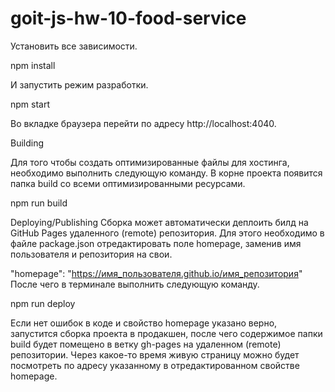 # goit-js-hw-10-food-service

Установить все зависимости.

npm install

И запустить режим разработки.

npm start

Во вкладке браузера перейти по адресу http://localhost:4040.

Building

Для того чтобы создать оптимизированные файлы для хостинга, необходимо выполнить следующую команду. В корне проекта появится папка build со всеми оптимизированными ресурсами.

npm run build

Deploying/Publishing
Сборка может автоматически деплоить билд на GitHub Pages удаленного (remote) репозитория. Для этого необходимо в файле package.json отредактировать поле homepage, заменив имя пользователя и репозитория на свои.

"homepage": "https://имя_пользователя.github.io/имя_репозитория"
После чего в терминале выполнить следующую команду.

npm run deploy

Если нет ошибок в коде и свойство homepage указано верно, запустится сборка проекта в продакшен, после чего содержимое папки build будет помещено в ветку gh-pages на удаленном (remote) репозитории. Через какое-то время живую страницу можно будет посмотреть по адресу указанному в отредактированном свойстве homepage.

